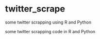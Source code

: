 # twitter_scrape
some twitter scrapping using R and Python


some twitter scrapping code in R and Python
